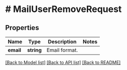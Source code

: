 # # MailUserRemoveRequest

## Properties

Name | Type | Description | Notes
------------ | ------------- | ------------- | -------------
**email** | **string** | Email format. | 

[[Back to Model list]](../../README.md#documentation-for-models) [[Back to API list]](../../README.md#documentation-for-api-endpoints) [[Back to README]](../../README.md)


